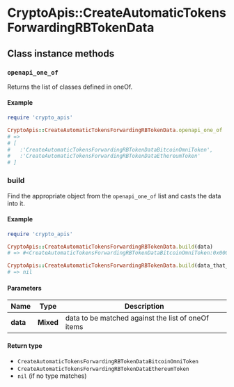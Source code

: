 # CryptoApis::CreateAutomaticTokensForwardingRBTokenData

## Class instance methods

### `openapi_one_of`

Returns the list of classes defined in oneOf.

#### Example

```ruby
require 'crypto_apis'

CryptoApis::CreateAutomaticTokensForwardingRBTokenData.openapi_one_of
# =>
# [
#   :'CreateAutomaticTokensForwardingRBTokenDataBitcoinOmniToken',
#   :'CreateAutomaticTokensForwardingRBTokenDataEthereumToken'
# ]
```

### build

Find the appropriate object from the `openapi_one_of` list and casts the data into it.

#### Example

```ruby
require 'crypto_apis'

CryptoApis::CreateAutomaticTokensForwardingRBTokenData.build(data)
# => #<CreateAutomaticTokensForwardingRBTokenDataBitcoinOmniToken:0x00007fdd4aab02a0>

CryptoApis::CreateAutomaticTokensForwardingRBTokenData.build(data_that_doesnt_match)
# => nil
```

#### Parameters

| Name | Type | Description |
| ---- | ---- | ----------- |
| **data** | **Mixed** | data to be matched against the list of oneOf items |

#### Return type

- `CreateAutomaticTokensForwardingRBTokenDataBitcoinOmniToken`
- `CreateAutomaticTokensForwardingRBTokenDataEthereumToken`
- `nil` (if no type matches)

